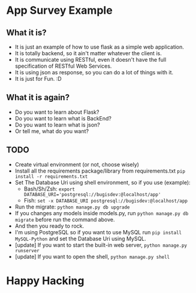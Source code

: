 # App Survey Example

## What it is?

- It is just an example of how to use flask as a simple web application.
- It is totally backend, so it ain't matter whatever the client is.
- It is communicate using RESTful, even it doesn't have the full specification of RESTful Web Services.
- It is using json as response, so you can do a lot of things with it.
- It is just for Fun. :D

## What it is again?

- Do you want to learn about Flask?
- Do you want to learn what is BackEnd?
- Do you want to learn what is json?
- Or tell me, what do you want?

## TODO

- Create virtual environment (or not, choose wisely)
- Install all the requirements package/library from requirements.txt `pip install -r requirements.txt`
- Set The Database Uri using shell environment, so if you use (example):
    - Bash/Sh/Zsh: `export DATABASE_URI='postgresql://bugisdev:@localhost/app'`
    - Fish: `set -x DATABASE_URI postgresql://bugisdev:@localhost/app`
- Run the migrate:
    ```python manage.py db upgrade```
- If you changes any models inside models.py, run `python manage.py db migrate` before run the command above.
- And then you ready to rock.
- I'm using PostgreSQL so if you want to use MySQL run `pip install MySQL-Python` and set the Database Uri using MySQL.
- [update] If you want to start the built-in web server, `python manage.py runserver`
- [update] If you want to open the shell, `python manage.py shell`

# Happy Hacking